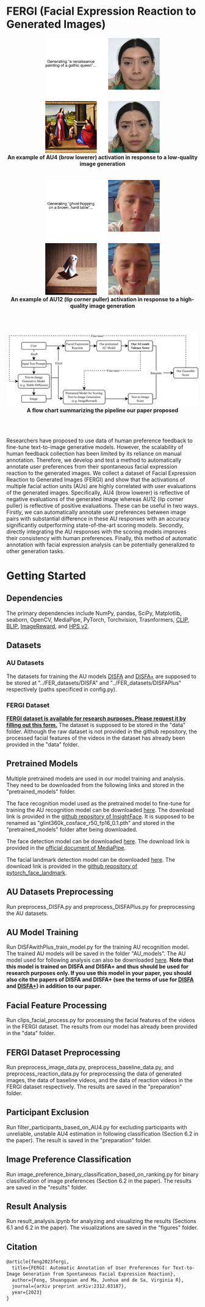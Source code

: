 # FERGI (Facial Expression Reaction to Generated Images)
<div align="center">
    <img src="./images/example_whole_AU4.png" width="300" height="300" alt="Alt text for the image">
</div>

<div align="center">
   <strong>An example of AU4 (brow lowerer) activation in response to a low-quality image generation</strong>
</div>
<br><br>
<div align="center">
    <img src="./images/example_whole_AU12.png" width="300" height="300" alt="Alt text for the image">
</div>

<div align="center">
   <strong>An example of AU12 (lip corner puller) activation in response to a high-quality image generation</strong>
</div>

<br><br>

<div align="center">
    <img src="./images/FERGI_flow_chart.png" alt="Alt text for the image">
</div>

<div align="center">
   <strong>A flow chart summarizing the pipeline our paper proposed</strong>
</div>

<br><br>

Researchers have proposed to use data of human preference feedback to fine-tune text-to-image generative models. However, the scalability of human feedback collection has been limited by its reliance on manual annotation. Therefore, we develop and test a method to automatically annotate user preferences from their spontaneous facial expression reaction to the generated images. We collect a dataset of Facial Expression Reaction to Generated Images (FERGI) and show that the activations of multiple facial action units (AUs) are highly correlated with user evaluations of the generated images. Specifically, AU4 (brow lowerer) is reflective of negative evaluations of the generated image whereas AU12 (lip corner puller) is reflective of positive evaluations. These can be useful in two ways. Firstly, we can automatically annotate user preferences between image pairs with substantial difference in these AU responses  with an accuracy significantly outperforming state-of-the-art scoring models. Secondly, directly integrating the AU responses with the scoring models improves their consistency with human preferences. Finally, this method of automatic annotation with facial expression analysis can be potentially generalized to other generation tasks.

# Getting Started
## Dependencies
The primary dependencies include NumPy, pandas, SciPy, Matplotlib, seaborn, OpenCV, MediaPipe, PyTorch, Torchvision, Trasnformers, [CLIP](https://github.com/openai/CLIP), [BLIP](https://github.com/salesforce/BLIP),  [ImageReward](https://github.com/THUDM/ImageReward), and [HPS v2](https://github.com/tgxs002/HPSv2).

## Datasets
### AU Datasets
The datasets for training the AU models [DISFA](http://mohammadmahoor.com/disfa/) and [DISFA+](http://mohammadmahoor.com/disfa/) are supposed to be stored at "../FER_datasets/DISFA" and "../FER_datasets/DISFAPlus" respectively (paths specificed in config.py).

### FERGI Dataset
<strong><ins>FERGI dataset is available for research purposes. Please request it by filling out this [form](https://forms.gle/ja1DUNumBnGSkMMC8).</ins></strong> The dataset is supposed to be stored in the "data" folder. Although the raw dataset is not provided in the github repository, the processed facial features of the videos in the dataset has already been provided in the "data" folder.

## Pretrained Models
Multiple pretrained models are used in our model training and analysis. They need to be downloaded from the following links and stored in the "pretrained_models" folder.

The face recognition model used as the pretrained model to fine-tune for training the AU recognition model can be downloaded [here](https://onedrive.live.com/?authkey=%21AFZjr283nwZHqbA&cid=4A83B6B633B029CC&id=4A83B6B633B029CC%215650&parId=4A83B6B633B029CC%215581&o=OneUp). The download link is provided in the [github repository of InsightFace](https://github.com/deepinsight/insightface/tree/master/recognition/arcface_torch#model-zoo). It is supposed to be renamed as "glint360k_cosface_r50_fp16_0.1.pth" and stored in the "pretrained_models" folder after being downloaded.

The face detection model can be downloaded [here](https://storage.googleapis.com/mediapipe-models/face_detector/blaze_face_short_range/float16/latest/blaze_face_short_range.tflite). The download link is provided in the [official document of MediaPipe](https://developers.google.com/mediapipe/solutions/vision/face_detector).

The facial landmark detection model can be downloaded [here](https://drive.google.com/file/d/1T8J73UTcB25BEJ_ObAJczCkyGKW5VaeY/view). The download link is provided in the [github repository of pytorch_face_landmark](https://github.com/cunjian/pytorch_face_landmark).
## AU Datasets Preprocessing
Run preprocess_DISFA.py and preprocess_DISFAPlus.py for preprocessing the AU datasets.

## AU Model Training
Run DISFAwithPlus_train_model.py for the training AU recognition model. The trained AU models will be saved in the folder "AU_models". The AU model used for following analysis can also be downloaded [here](https://drive.google.com/file/d/14Y5h-l6FurSdYBhhH4MaJo7VXsbIEhyC/view?usp=drive_link). <strong>Note that this model is trained on DISFA and DISFA+ and thus should be used for research purposes only. If you use this model in your paper, you should also cite the papers of DISFA and DISFA+ (see the terms of use for [DISFA](http://mohammadmahoor.com/disfa-contact-form/) and [DISFA+](http://mohammadmahoor.com/disfa-plus-request-form/)) in addition to our paper.</strong>

## Facial Feature Processing
Run clips_facial_process.py for processing the facial features of the videos in the FERGI dataset. The results from our model has already been provided in the "data" folder.

## FERGI Dataset Preprocessing
Run preprocess_image_data.py, preprocess_baseline_data.py, and preprocess_reaction_data.py for preprocessing the data of generated images, the data of baseline videos, and the data of reaction videos in the FERGI dataset respectively. The results are saved in the "preparation" folder.

## Participant Exclusion
Run filter_participants_based_on_AU4.py for excluding participants with unreliable, unstable AU4 estimation in following classification (Section 6.2 in the paper). The result is saved in the "preparation" folder.

## Image Preference Classification
Run image_preference_binary_classification_based_on_ranking.py for binary classification of image preferences (Section 6.2 in the paper). The results are saved in the "results" folder.

## Result Analysis
Run result_analysis.ipynb for analyzing and visualizing the results (Sections 6.1 and 6.2 in the paper). The visualizations are saved in the "figures" folder.

## Citation

```
@article{feng2023fergi,
  title={FERGI: Automatic Annotation of User Preferences for Text-to-Image Generation from Spontaneous Facial Expression Reaction},
  author={Feng, Shuangquan and Ma, Junhua and de Sa, Virginia R},
  journal={arXiv preprint arXiv:2312.03187},
  year={2023}
}
```